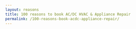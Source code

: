```yaml
---
layout: reasons
title: 100 reasons to book AC/DC HVAC & Appliance Repair
permalink: /100-reasons-book-acdc-appliance-repair/
---
```

